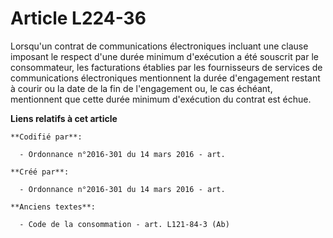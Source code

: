 # Article L224-36

Lorsqu'un contrat de communications électroniques incluant une clause imposant le respect d'une durée minimum d'exécution a
été souscrit par le consommateur, les facturations établies par les fournisseurs de services de communications électroniques
mentionnent la durée d'engagement restant à courir ou la date de la fin de l'engagement ou, le cas échéant, mentionnent que
cette durée minimum d'exécution du contrat est échue.

**Liens relatifs à cet article**

	**Codifié par**:

	  - Ordonnance n°2016-301 du 14 mars 2016 - art.

	**Créé par**:

	  - Ordonnance n°2016-301 du 14 mars 2016 - art.

	**Anciens textes**:

	  - Code de la consommation - art. L121-84-3 (Ab)

